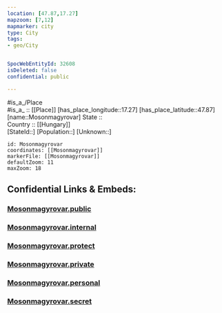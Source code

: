 ```yaml
---
location: [47.87,17.27] 
mapzoom: [7,12] 
mapmarker: city 
type: City
tags:
- geo/City


SpocWebEntityId: 32608
isDeleted: false
confidential: public

---
```

#is_a_/Place  
#is_a_ :: [[Place]] 
[has_place_longitude::17.27] 
[has_place_latitude::47.87] 
[name::Mosonmagyrovar] 
State ::  
Country :: [[Hungary]]  
[StateId::] 
[Population::] 
[Unknown::] 


```leaflet
id: Mosonmagyrovar
coordinates: [[Mosonmagyrovar]] 
markerFile: [[Mosonmagyrovar]] 
defaultZoom: 11 
maxZoom: 18
```


## Confidential Links & Embeds: 

### [Mosonmagyrovar.public](/_public/\Earth\Continent\Europe\Europe~East\Hungary\Counties~Hungary\Gyor-Moson-Sopron\CityMosonmagyrovar.public.md) 

### [Mosonmagyrovar.internal](/_internal/\Earth\Continent\Europe\Europe~East\Hungary\Counties~Hungary\Gyor-Moson-Sopron\CityMosonmagyrovar.internal.md) 

### [Mosonmagyrovar.protect](/_protect/\Earth\Continent\Europe\Europe~East\Hungary\Counties~Hungary\Gyor-Moson-Sopron\CityMosonmagyrovar.protect.md) 

### [Mosonmagyrovar.private](/_private/\Earth\Continent\Europe\Europe~East\Hungary\Counties~Hungary\Gyor-Moson-Sopron\CityMosonmagyrovar.private.md) 

### [Mosonmagyrovar.personal](/_personal/\Earth\Continent\Europe\Europe~East\Hungary\Counties~Hungary\Gyor-Moson-Sopron\CityMosonmagyrovar.personal.md) 

### [Mosonmagyrovar.secret](/_secret/\Earth\Continent\Europe\Europe~East\Hungary\Counties~Hungary\Gyor-Moson-Sopron\CityMosonmagyrovar.secret.md)

